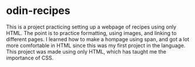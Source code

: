# odin-recipes
This is a project practicing setting up a webpage of recipes using only HTML. The point is to practice formatting, using images, and linking to different pages. I learned how to make a hompage using span, and got a lot more comfortable in HTML since this was my first project in the language. This project was made using only HTML, which has taught me the importance of CSS. 